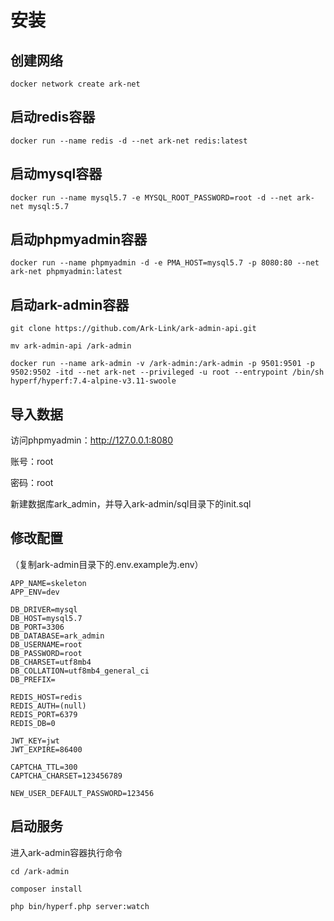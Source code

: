 # 安装

## 创建网络

```shell
docker network create ark-net
```

## 启动redis容器

```shell
docker run --name redis -d --net ark-net redis:latest
```

## 启动mysql容器

```shell
docker run --name mysql5.7 -e MYSQL_ROOT_PASSWORD=root -d --net ark-net mysql:5.7
```

## 启动phpmyadmin容器

```shell
docker run --name phpmyadmin -d -e PMA_HOST=mysql5.7 -p 8080:80 --net ark-net phpmyadmin:latest
```

## 启动ark-admin容器

```shell
git clone https://github.com/Ark-Link/ark-admin-api.git

mv ark-admin-api /ark-admin

docker run --name ark-admin -v /ark-admin:/ark-admin -p 9501:9501 -p 9502:9502 -itd --net ark-net --privileged -u root --entrypoint /bin/sh hyperf/hyperf:7.4-alpine-v3.11-swoole
```

## 导入数据

访问phpmyadmin：http://127.0.0.1:8080

账号：root

密码：root

新建数据库ark_admin，并导入ark-admin/sql目录下的init.sql

## 修改配置

（复制ark-admin目录下的.env.example为.env）

```
APP_NAME=skeleton
APP_ENV=dev

DB_DRIVER=mysql
DB_HOST=mysql5.7
DB_PORT=3306
DB_DATABASE=ark_admin
DB_USERNAME=root
DB_PASSWORD=root
DB_CHARSET=utf8mb4
DB_COLLATION=utf8mb4_general_ci
DB_PREFIX=

REDIS_HOST=redis
REDIS_AUTH=(null)
REDIS_PORT=6379
REDIS_DB=0

JWT_KEY=jwt
JWT_EXPIRE=86400

CAPTCHA_TTL=300
CAPTCHA_CHARSET=123456789

NEW_USER_DEFAULT_PASSWORD=123456
```

## 启动服务

进入ark-admin容器执行命令

```shell
cd /ark-admin

composer install

php bin/hyperf.php server:watch
```

